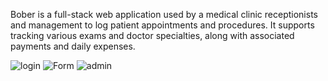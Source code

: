 Bober is a full-stack web application used by a medical clinic receptionists and management to log patient appointments and procedures. It supports tracking various exams and doctor specialties, along with associated payments and daily expenses.

![login](https://i.imgur.com/LsQYF56.png)
![Form](https://i.imgur.com/1dyFsUj.png)
![admin](https://i.imgur.com/5azdxM7.png)
